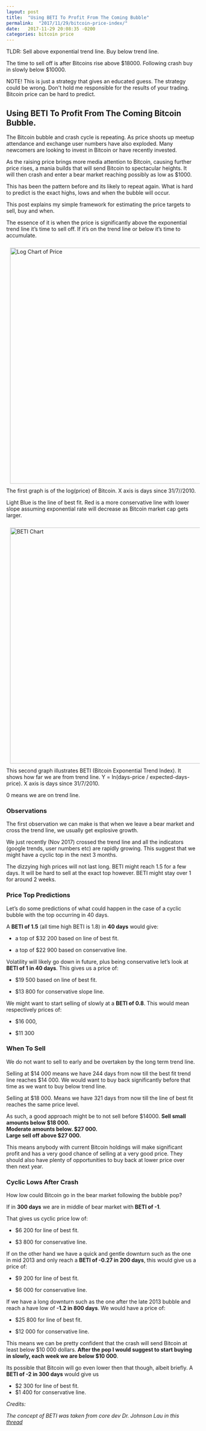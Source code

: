 ```yaml
---
layout: post
title:  "Using BETI To Profit From The Coming Bubble"
permalink:  "2017/11/29/bitcoin-price-index/"
date:   2017-11-29 20:08:35 -0200
categories: bitcoin price
---
```


TLDR:
Sell above exponential trend line. Buy below trend line.

 The  time to sell off is after Bitcoins rise above $18000. Following crash buy in slowly below $10000.


NOTE! This is just a strategy that gives an educated guess. The strategy could be wrong. Don't hold me responsible for the results of your trading. Bitcoin price can be hard to predict.

<h2>Using BETI To Profit From The Coming Bitcoin Bubble.</h2>  




The Bitcoin bubble and crash cycle is repeating. As price shoots up meetup attendance and exchange user numbers have also exploded. Many newcomers are looking to invest in Bitcoin or have recently invested.

As the raising price brings more media attention to Bitcoin, causing further price rises, a mania builds that will send Bitcoin to spectacular heights. It will then crash and enter a bear market reaching possibly as low as $1000.

This has been the pattern before and its likely to repeat again. What is hard to predict is the exact highs, lows and when the bubble will occur.

This post explains my simple framework for estimating the price targets to sell, buy and when.

The essence of it is when the price is significantly above the exponential trend line it’s time to sell off. If it’s on the trend line or below it’s time to accumulate.


<img src="{{site.baseurl}}/assets/images/beti/chart.png" alt="Log Chart of Price" style="float:left;padding:10px;" width="1000" height="625"/>


The first graph is of the log(price) of Bitcoin. X axis is days since 31/7//2010.


Light Blue is the line of best fit. Red is a more conservative line with lower slope assuming exponential rate will decrease as Bitcoin market cap gets larger.


<img src="{{site.baseurl}}/assets/images/beti/BETI.png" alt="BETI Chart" style="float:left;padding:10px;" width="1000" height="625"/>


This second graph illustrates BETI (Bitcoin Exponential Trend Index). It shows how far we are from trend line. Y = ln(days-price / expected-days-price). X axis is days since 31/7/2010.

0 means we are on trend line.

<H3>Observations</h3>
The first observation we can make is that when we leave a bear market and cross the trend line, we usually get explosive growth.

We just recently (Nov 2017) crossed the trend line and all the indicators (google trends, user numbers etc) are rapidly growing. This suggest that we might have a cyclic top in the next 3 months.

The dizzying high prices  will not last long. BETI might reach 1.5 for a few days. It will be hard to sell at the exact top however. BETI might stay over 1 for around 2 weeks.


<h3>Price Top Predictions</h3>

Let’s do some predictions of what could happen in the case of a cyclic bubble with the top occurring in 40 days.


A <strong>BETI of 1.5</strong> (all time high BETI is 1.8) in <strong>40 days</strong> would give:

- a top of $32 200 based on line of best fit.

- a top of $22 900 based on conservative line.



Volatility will likely go down in future, plus being conservative let’s look at <strong>BETI of 1 in 40 days</strong>. This gives us a price of:

- $19 500 based on line of best fit.

- $13 800 for conservative slope line.



We might want to start selling of slowly at a <strong>BETI of 0.8</strong>. This would mean respectively prices of:

- $16 000,

- $11 300

<h3>When To Sell</h3>
We do not want to sell to early and be overtaken by the long term trend line.

Selling at $14 000 means we have 244 days from now  till the best fit trend line reaches $14 000. We would want to buy back significantly before that time as we want to buy below trend line.


Selling at $18 000. Means we have 321 days from now till the line of best fit reaches the same price level.


As such, a good approach might be to not sell before $14000.
<strong>Sell small amounts below $18 000.  
Moderate amounts below. $27 000.  
Large sell off above $27 000.</strong>


This means anybody with current Bitcoin holdings will make significant profit and has a very good chance of selling at a very good price. They should also have plenty of opportunities to buy back at lower price over then next year.



<h3>Cyclic Lows After Crash</h3>

How low could Bitcoin go in the bear market following the bubble pop?


If in <strong>300 days</strong> we are in middle of bear market with <strong>BETI of -1</strong>.

That gives us cyclic price low of:

- $6 200 for line of best fit.

- $3 800 for conservative line.


If on the other hand we have a quick and gentle downturn such as the one in mid 2013 and only reach a <strong>BETI of -0.27 in 200 days</strong>, this would give us a price of:


- $9 200 for line of best fit.

- $6 000 for conservative line.



If we have a long downturn such as the one after the late 2013 bubble and reach a have low of <strong>-1.2 in 800 days</strong>. We would have a price of:

- $25 800 for line of best fit.

- $12 000 for conservative line.



This means we can be pretty confident that the crash will send Bitcoin at least below $10 000 dollars. <strong>After the pop I would suggest to start buying in slowly, each week we are below $10 000</strong>.

Its possible that Bitcoin will go even lower then that though, albeit briefly. A <strong>BETI of -2 in 300 days</strong> would give us

- $2 300 for line of best fit.
- $1 400 for conservative line.


<i> Credits:</i>

<i>The concept of BETI was taken from core dev Dr. Johnson Lau in this <a href="https://bitcointalk.org/index.php?topic=470453.0">thread</a></i>
